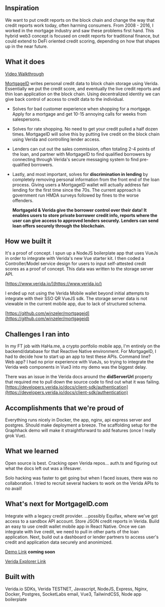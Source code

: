 
## Inspiration

We want to put credit reports on the block chain and change the way that credit reports work today, often harming consumers.
From 2008 - 2016, I worked in the mortgage industry and saw these problems first hand.  This hybrid web3 concept is focused on credit reports for traditional finance, but could extend to DeFi oriented credit scoring, depending on how that shapes up in the near future.

## What it does

[Video Walkthrough](https://youtu.be/MgZZoEcG0cA)

[MortgageID](https://mortgageid.com/) writes personal credit data to block chain storage using Verida.  Essentially we put the credit score, and eventually the live credit reports and thin loan application on the block chain.  Using decentralized identity we can give back control of access to credit data to the individual.

- Solves for bad customer experience when shopping for a mortgage. Apply for a mortgage and get 10-15 annoying calls for weeks from salespersons.  

- Solves for rate shopping.  No need to get your credit pulled a half dozen times.  MortgageID will solve this by putting live credit on the block chain using Verida and controlling lender access.

- Lenders can cut out the sales commission, often totaling 2-4 points of the loan, and partner with MortgageID to find qualified borrowers by connecting through Verida's secure messaging system to find pre-qualified borrowers.

- Lastly, and most important, solves for **discrimination in lending** by completely removing personal information from the front end of the loan process. Giving users a MortgageID wallet will actually address fair lending for the first time since the 70s. The current approach is government run HMDA surveys followed by fines to the worse offenders.

  __MortgageId & Verida give the borrower control over their data!  It enables users to store private borrower credit info, reports where the user can give access to approved lenders securely.  Lenders can send loan offers securely through the blockchain.__ 


## How we built it

It's a proof of concept.  I spun up a NodeJS boilerplate app that uses VueJs in order to integrate with Verida's new Vue starter kit.  I then coded a Controller/Model service design for users to input self-attested credit scores as a proof of concept. This data was written to the storage server API.  

[https://www.verida.io/](https://www.verida.io/)

I ended up not using the Verida Mobile wallet beyond initial attempts to integrate with their SSO QR VueJS sdk. The storage server data is not viewable in the current mobile app, due to lack of structured schema.

[https://github.com/winzeler/mortgageid](https://github.com/winzeler/mortgageid)

## Challenges I ran into

In my FT job with HaHa.me, a crypto portfolio mobile app, I'm entirely on the backend/database for that Reactive Native environment. For MortgageID, I had to decide how to start up an app to test these APIs.  Command line?  Web app?  I had no prior experience with VueJs, so trying to integrate the Verida web components in Vue3 into my demo was the biggest delay.

There was an issue in the Verida docs around the __didServerUrl__ property that required me to pull down the source code to find out what it was failing.  [https://developers.verida.io/docs/client-sdk/authentication](https://developers.verida.io/docs/client-sdk/authentication)

## Accomplishments that we're proud of

Everything runs nicely in Docker, the app, nginx, api express server and postgres.  Should make deployment a breeze.  The scaffolding setup for the Graphhack demo will make it straightforward to add features (once I really grok Vue).

## What we learned

Open source is best. Cracking open Verida repos... auth.ts and figuring out what the docs left out was a lifesaver.

Solo hacking was faster to get going but when I faced issues, there was no collaboration.  I tried to recruit several hackers to work on the Verida APIs to no avail!

## What's next for MortgageID.com

Integrate with a legacy credit provider.  ...possibly Equifax, where we've got access to a sandbox API account.  Store JSON credit reports in Verida.  Build an easy to use credit wallet mobile app in React Native.   Once we can integrate with live credit, we need to pull in other parts of the loan application.  Next, build out a dashboard or lender partners to access user's credit and application data securely and anonimized. 



[Demo Link](https://mortgageid.com) __coming soon__


[Verida Explorer Link](https://verida.network/did/did:vda:0xF39eA91b028cC1D81bDf1c924C12313D571Ef2Ef)



## Built with


Verida.io SDKs, Verida TESTNET, Javascript, NodeJS, Express, Nginx, Docker, Postgres, SocketLabs email, Vue3, TailwindCSS, Node app boilerplate


